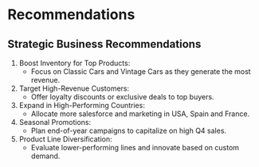 # Recommendations

## Strategic Business Recommendations

1. Boost Inventory for Top Products:
   - Focus on Classic Cars and Vintage Cars as they generate the most revenue.
2. Target High-Revenue Customers:
   - Offer loyalty discounts or exclusive deals to top buyers.
3. Expand in High-Performing Countries:
   - Allocate more salesforce and marketing in USA, Spain and France.
4. Seasonal Promotions:
   - Plan end-of-year campaigns to capitalize on high Q4 sales.
5. Product Line Diversification:
   - Evaluate lower-performing lines and innovate based on custom demand.
